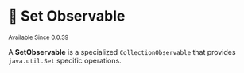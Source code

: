 # 🧩 Set Observable

<sup>
Available Since 0.0.39
</sup>

A **SetObservable** is a specialized `CollectionObservable` that provides ``java.util.Set`` specific operations.

<code-block lang="java" src="common/CodeSnippets.java" include-symbol="setExample"/>
